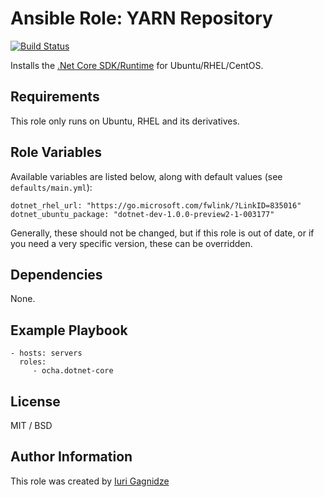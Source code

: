 Ansible Role: YARN Repository
=========

[![Build Status](https://travis-ci.org/ocha/ansible-role-dotnet-core.svg?branch=master)](https://travis-ci.org/ocha/ansible-role-dotnet-core)

Installs the [.Net Core SDK/Runtime](https://www.microsoft.com/net) for Ubuntu/RHEL/CentOS.

Requirements
------------

This role only runs on Ubuntu, RHEL and its derivatives.

Role Variables
--------------

Available variables are listed below, along with default values (see `defaults/main.yml`):

    dotnet_rhel_url: "https://go.microsoft.com/fwlink/?LinkID=835016"
    dotnet_ubuntu_package: "dotnet-dev-1.0.0-preview2-1-003177"
    
Generally, these should not be changed, but if this role is out of date, or if you need a very specific version, these can be overridden.

Dependencies
------------

None.

Example Playbook
----------------

    - hosts: servers
      roles:
         - ocha.dotnet-core

License
-------

MIT / BSD

Author Information
------------------

This role was created by [Iuri Gagnidze](https://www.github.com/ocha)
